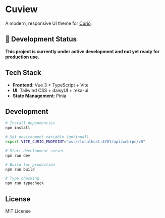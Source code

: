 # Cuview

A modern, responsive UI theme for [Curio](https://github.com/filecoin-project/curio).

## 🚧 Development Status

**This project is currently under active development and not yet ready for production use.**

## Tech Stack

- **Frontend**: Vue 3 + TypeScript + Vite
- **UI**: Tailwind CSS + daisyUI + reka-ui
- **State Management**: Pinia

## Development

```bash
# Install dependencies
npm install

# Set environment variable (optional)
export VITE_CURIO_ENDPOINT="ws://localhost:4701/api/webrpc/v0"

# Start development server
npm run dev

# Build for production
npm run build

# Type checking
npm run typecheck
```

## License

MIT License